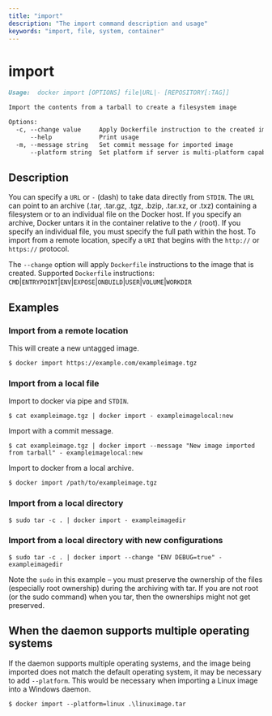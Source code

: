 ```yaml
---
title: "import"
description: "The import command description and usage"
keywords: "import, file, system, container"
---
```


# import

```markdown
Usage:  docker import [OPTIONS] file|URL|- [REPOSITORY[:TAG]]

Import the contents from a tarball to create a filesystem image

Options:
  -c, --change value     Apply Dockerfile instruction to the created image (default [])
      --help             Print usage
  -m, --message string   Set commit message for imported image
      --platform string  Set platform if server is multi-platform capable
```

## Description

You can specify a `URL` or `-` (dash) to take data directly from `STDIN`. The
`URL` can point to an archive (.tar, .tar.gz, .tgz, .bzip, .tar.xz, or .txz)
containing a filesystem or to an individual file on the Docker host.  If you
specify an archive, Docker untars it in the container relative to the `/`
(root). If you specify an individual file, you must specify the full path within
the host. To import from a remote location, specify a `URI` that begins with the
`http://` or `https://` protocol.

The `--change` option will apply `Dockerfile` instructions to the image
that is created.
Supported `Dockerfile` instructions:
`CMD`|`ENTRYPOINT`|`ENV`|`EXPOSE`|`ONBUILD`|`USER`|`VOLUME`|`WORKDIR`

## Examples

### Import from a remote location

This will create a new untagged image.

```console
$ docker import https://example.com/exampleimage.tgz
```

### Import from a local file

Import to docker via pipe and `STDIN`.

```console
$ cat exampleimage.tgz | docker import - exampleimagelocal:new
```

Import with a commit message.

```console
$ cat exampleimage.tgz | docker import --message "New image imported from tarball" - exampleimagelocal:new
```

Import to docker from a local archive.

```console
$ docker import /path/to/exampleimage.tgz
```

### Import from a local directory

```console
$ sudo tar -c . | docker import - exampleimagedir
```

### Import from a local directory with new configurations

```console
$ sudo tar -c . | docker import --change "ENV DEBUG=true" - exampleimagedir
```

Note the `sudo` in this example – you must preserve
the ownership of the files (especially root ownership) during the
archiving with tar. If you are not root (or the sudo command) when you
tar, then the ownerships might not get preserved.

## When the daemon supports multiple operating systems

If the daemon supports multiple operating systems, and the image being imported
does not match the default operating system, it may be necessary to add
`--platform`. This would be necessary when importing a Linux image into a Windows
daemon.

```console
$ docker import --platform=linux .\linuximage.tar
```
